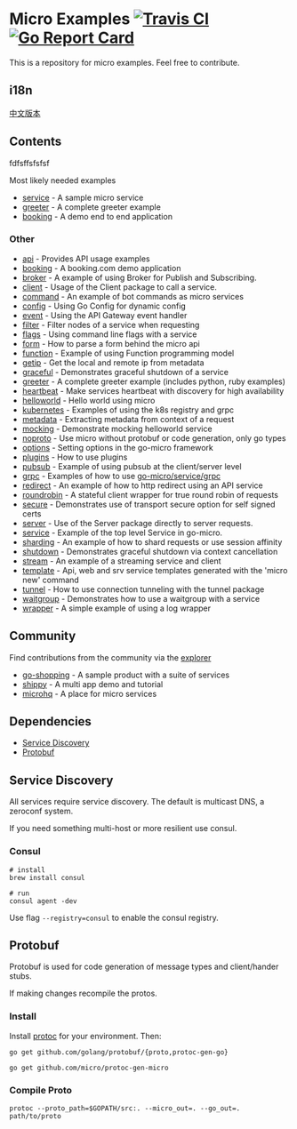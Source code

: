 # Micro Examples  [![Travis CI](https://travis-ci.org/micro/examples.svg?branch=master)](https://travis-ci.org/micro/examples) [![Go Report Card](https://goreportcard.com/badge/micro/examples)](https://goreportcard.com/report/github.com/micro/examples)

This is a repository for micro examples. Feel free to contribute.

## i18n

[中文版本](https://github.com/micro-in-cn/tutorials)

## Contents
fdfsffsfsfsf

Most likely needed examples

- [service](service) - A sample micro service
- [greeter](greeter) - A complete greeter example
- [booking](booking) - A demo end to end application

### Other

- [api](api) - Provides API usage examples
- [booking](booking) - A booking.com demo application
- [broker](broker) - A example of using Broker for Publish and Subscribing.
- [client](client) - Usage of the Client package to call a service.
- [command](command) - An example of bot commands as micro services
- [config](config) - Using Go Config for dynamic config
- [event](event) - Using the API Gateway event handler
- [filter](filter) - Filter nodes of a service when requesting
- [flags](flags) - Using command line flags with a service
- [form](form) - How to parse a form behind the micro api
- [function](function) - Example of using Function programming model
- [getip](getip) - Get the local and remote ip from metadata
- [graceful](graceful) - Demonstrates graceful shutdown of a service
- [greeter](greeter) - A complete greeter example (includes python, ruby examples)
- [heartbeat](heartbeat) - Make services heartbeat with discovery for high availability
- [helloworld](helloworld) - Hello world using micro
- [kubernetes](kubernetes) - Examples of using the k8s registry and grpc
- [metadata](metadata) - Extracting metadata from context of a request
- [mocking](mocking) - Demonstrate mocking helloworld service
- [noproto](noproto) - Use micro without protobuf or code generation, only go types
- [options](options) - Setting options in the go-micro framework
- [plugins](plugins) - How to use plugins
- [pubsub](pubsub) - Example of using pubsub at the client/server level
- [grpc](grpc) - Examples of how to use [go-micro/service/grpc](https://github.com/micro/go-micro/service/grpc)
- [redirect](redirect) - An example of how to http redirect using an API service
- [roundrobin](roundrobin) - A stateful client wrapper for true round robin of requests
- [secure](secure) - Demonstrates use of transport secure option for self signed certs
- [server](server) - Use of the Server package directly to server requests.
- [service](service) - Example of the top level Service in go-micro.
- [sharding](sharding) - An example of how to shard requests or use session affinity
- [shutdown](shutdown) - Demonstrates graceful shutdown via context cancellation
- [stream](stream) - An example of a streaming service and client
- [template](template) - Api, web and srv service templates generated with the 'micro new' command
- [tunnel](tunnel) - How to use connection tunneling with the tunnel package
- [waitgroup](waitgroup) - Demonstrates how to use a waitgroup with a service
- [wrapper](wrapper) - A simple example of using a log wrapper

## Community

Find contributions from the community via the [explorer](https://micro.mu/explore/)

- [go-shopping](https://github.com/autodidaddict/go-shopping) - A sample product with a suite of services
- [shippy](https://github.com/EwanValentine/shippy) - A multi app demo and tutorial
- [microhq](https://github.com/microhq) - A place for micro services

## Dependencies

- [Service Discovery](#service-discovery)
- [Protobuf](#protobuf)

## Service Discovery

All services require service discovery. The default is multicast DNS, a zeroconf system.

If you need something multi-host or more resilient use consul.

### Consul

```
# install
brew install consul

# run
consul agent -dev
```

Use flag `--registry=consul` to enable the consul registry.

## Protobuf

Protobuf is used for code generation of message types and client/hander stubs.

If making changes recompile the protos.

### Install

Install [protoc](https://github.com/google/protobuf) for your environment. Then:

```shell
go get github.com/golang/protobuf/{proto,protoc-gen-go}
```

```shell
go get github.com/micro/protoc-gen-micro
```

### Compile Proto

```shell
protoc --proto_path=$GOPATH/src:. --micro_out=. --go_out=. path/to/proto
```
